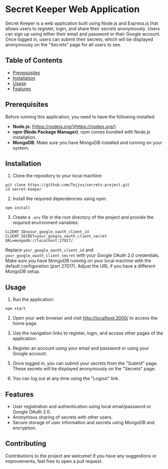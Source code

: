 # Secret Keeper Web Application

Secret Keeper is a web application built using Node.js and Express.js that allows users to register, login, and share their secrets anonymously. Users can sign up using either their email and password or their Google account. Once logged in, users can submit their secrets, which will be displayed anonymously on the "Secrets" page for all users to see.

## Table of Contents

- [Prerequisites](#prerequisites)
- [Installation](#installation)
- [Usage](#usage)
- [Features](#features)

## Prerequisites

Before running this application, you need to have the following installed:

- **Node.js**: [https://nodejs.org/](https://nodejs.org/)
- **npm (Node Package Manager)**: npm comes bundled with Node.js installation.
- **MongoDB**: Make sure you have MongoDB installed and running on your system.

## Installation

1. Clone the repository to your local machine:

```
git clone https://github.com/Tejjus/secrets-project.git
cd secret-keeper
```

2. Install the required dependencies using npm:

```
npm install
```

3. Create a `.env` file in the root directory of the project and provide the required environment variables:

```
CLIENT_ID=your_google_oauth_client_id
CLIENT_SECRET=your_google_oauth_client_secret
URL=mongodb://localhost:27017/
```

Replace `your_google_oauth_client_id` and `your_google_oauth_client_secret` with your Google OAuth 2.0 credentials. Make sure you have MongoDB running on your local machine with the default configuration (port 27017). Adjust the URL if you have a different MongoDB setup.

## Usage

1. Run the application:

```
npm start
```
2. Open your web browser and visit [http://localhost:3000/](http://localhost:3000/) to access the home page.

3. Use the navigation links to register, login, and access other pages of the application.

4. Register an account using your email and password or using your Google account.

5. Once logged in, you can submit your secrets from the "Submit" page. These secrets will be displayed anonymously on the "Secrets" page.

6. You can log out at any time using the "Logout" link.

## Features

- User registration and authentication using local email/password or Google OAuth 2.0.
- Anonymous sharing of secrets with other users.
- Secure storage of user information and secrets using MongoDB and encryption.

## **Contributing**

Contributions to the project are welcome! If you have any suggestions or improvements, feel free to open a pull request.
